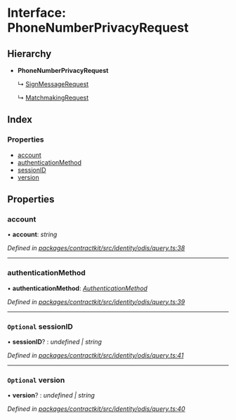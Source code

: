 # Interface: PhoneNumberPrivacyRequest

## Hierarchy

* **PhoneNumberPrivacyRequest**

  ↳ [SignMessageRequest](_identity_odis_query_.signmessagerequest.md)

  ↳ [MatchmakingRequest](_identity_odis_query_.matchmakingrequest.md)

## Index

### Properties

* [account](_identity_odis_query_.phonenumberprivacyrequest.md#account)
* [authenticationMethod](_identity_odis_query_.phonenumberprivacyrequest.md#authenticationmethod)
* [sessionID](_identity_odis_query_.phonenumberprivacyrequest.md#optional-sessionid)
* [version](_identity_odis_query_.phonenumberprivacyrequest.md#optional-version)

## Properties

###  account

• **account**: *string*

*Defined in [packages/contractkit/src/identity/odis/query.ts:38](https://github.com/celo-org/celo-monorepo/blob/master/packages/contractkit/src/identity/odis/query.ts#L38)*

___

###  authenticationMethod

• **authenticationMethod**: *[AuthenticationMethod](../enums/_identity_odis_query_.authenticationmethod.md)*

*Defined in [packages/contractkit/src/identity/odis/query.ts:39](https://github.com/celo-org/celo-monorepo/blob/master/packages/contractkit/src/identity/odis/query.ts#L39)*

___

### `Optional` sessionID

• **sessionID**? : *undefined | string*

*Defined in [packages/contractkit/src/identity/odis/query.ts:41](https://github.com/celo-org/celo-monorepo/blob/master/packages/contractkit/src/identity/odis/query.ts#L41)*

___

### `Optional` version

• **version**? : *undefined | string*

*Defined in [packages/contractkit/src/identity/odis/query.ts:40](https://github.com/celo-org/celo-monorepo/blob/master/packages/contractkit/src/identity/odis/query.ts#L40)*
